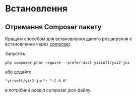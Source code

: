 Встановлення
============

## Отримання Composer пакету

Кращим способом для встановлення даного розширення є встановлення через [composer](http://getcomposer.org/download/).

Запустіть

```
php composer.phar require --prefer-dist yiisoft/yii2-jui
```

або додайте

```
"yiisoft/yii2-jui": "~2.0.0"
```

в потрібний розділ composer.json файлу.